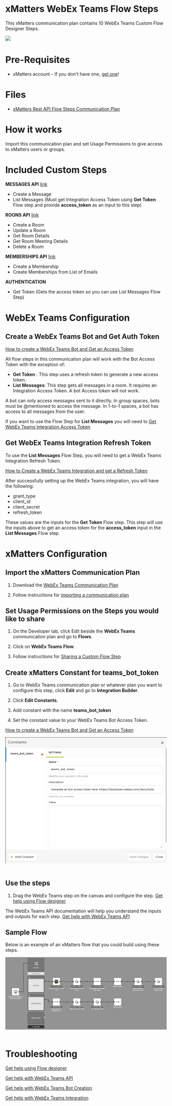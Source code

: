 # xMatters WebEx Teams Flow Steps

This xMatters communication plan contains 10 WebEx Teams Custom Flow Designer Steps.

<kbd>
  <img src="https://github.com/xmatters/xMatters-Labs/raw/master/media/disclaimer.png">
</kbd>

# Pre-Requisites

- xMatters account - If you don't have one, [get one](https://www.xmatters.com)!

# Files

- [xMatters Rest API Flow Steps Communication Plan](WebExTeams.zip)

# How it works

Import this communication plan and set Usage Permissions to give access to xMatters users or groups.

# Included Custom Steps


**MESSAGES API** [link](https://developer.webex.com/docs/api/v1/messages)

- Create a Message
- List Messages (Must get Integration Access Token using __Get Token__ Flow step and provide __access_token__ as an input to this step) 


**ROONS API** [link](https://developer.webex.com/docs/api/v1/rooms)

- Create a Room
- Update a Room
- Get Room Details
- Get Room Meeting Details
- Delete a Room

**MEMBERSHIPS API** [link](https://developer.webex.com/docs/api/v1/memberships)

- Create a Membership
- Create Memberships from List of Emails

**AUTHENTICATION** 

- Get Token (Gets the access token so you can use List Messages Flow Step) 


# WebEx Teams Configuration


## Create a WebEx Teams Bot and Get Auth Token

[How to create a WebEx Teams Bot and Get an Access Token](https://developer.webex.com/docs/bots)


All flow steps in this communication plan will work with the Bot Access Token with the exception of:

- __Get Token__ : This step uses a refresh token to generate a new access token.
- __List Messages__: This step gets all messages in a room. It requires an Integration Access Token. A bot Access token will not work.


A bot can only access messages sent to it directly. In group spaces, bots must be @mentioned to access the message. In 1-to-1 spaces, a bot has access to all messages from the user.

If you want to use the Flow Step for __List Messages__ you will need to [Get WebEx Teams Integration Access Token](#get-webex-teams-integration-refresh-token)


## Get WebEx Teams Integration Refresh Token

To use the __List Messages__ Flow Step, you will need to get a WebEx Teams Integration Refresh Token.

[How to Create a WebEx Teams Integration and get a Refresh Token](https://developer.webex.com/docs/integrations)

After successfully setting up the WebEx Teams integration, you will have the following:

- grant_type
- client_id
- client_secret
- refresh_token

These values are the inputs for the __Get Token__ Flow step. This step will use the inputs above to get an access token for the __access_token__ input in the  __List Messages__ Flow step.


# xMatters Configuration

## Import the xMatters Communication Plan

1. Download the [WebEx Teams Communication Plan](webexteams.zip)

2. Follow instructions for [importing a communication plan](https://help.xmatters.com/ondemand/xmodwelcome/communicationplanbuilder/exportcommplan.htm)

## Set Usage Permissions on the Steps you would like to share

1. On the Developer tab, click Edit beside the **WebEx Teams** communication plan and go to **Flows**.

2. Click on **WebEx Teams Flow**.

3. Follow instructions for [Sharing a Custom Flow Step](https://help.xmatters.com/ondemand/xmodwelcome/flowdesigner/share-steps.htm)

## Create xMatters Constant for __teams_bot_token__

1. Go to WebEx Teams communication plan or whatever plan you want to configure this step, click __Edit__ and go to __Integration Builder__. 

2. Click __Edit Constants__.

3. Add constant with the name __teams_bot_token__

4. Set the constant value to your WebEx Teams Bot Access Token.

[How to create a WebEx Teams Bot and Get an Access Token](#create-a-webex-teams-bot-and-get-auth-token)


<kbd>
    <img src="/media/constants.png" width="650px">
</kbd>
<br><br>



## Use the steps

1. Drag the WebEx Teams step on the canvas and configure the step.
   [Get help using Flow designer](https://help.xmatters.com/ondemand/xmodwelcome/flowdesigner/flow-designer.htm)

The WebEx Teams API documentation will help you understand the inputs and outputs for each step.
[Get help with WebEx Teams API](https://developer.webex.com/docs/platform-introduction)


## Sample Flow

Below is an example of an xMatters flow that you could build using these steps.


<kbd>
    <img src="/media/Sample-FLows.png">
</kbd>
<br><br>



# Troubleshooting

[Get help using Flow designer](https://help.xmatters.com/ondemand/xmodwelcome/flowdesigner/flow-designer.htm)

[Get help with WebEx Teams API](https://developer.webex.com/docs/platform-introduction)

[Get help with WebEx Teams Bot Creation](https://developer.webex.com/docs/bots)

[Get help with WebEx Teams Integration](https://developer.webex.com/docs/integrations)
